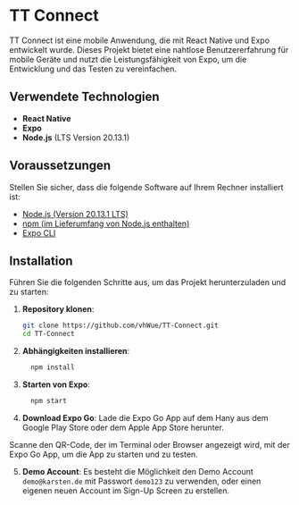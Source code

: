 # TT Connect

TT Connect ist eine mobile Anwendung, die mit React Native und Expo entwickelt wurde. Dieses Projekt bietet eine nahtlose Benutzererfahrung für mobile Geräte und nutzt die Leistungsfähigkeit von Expo, um die Entwicklung und das Testen zu vereinfachen.

## Verwendete Technologien

- **React Native**
- **Expo**
- **Node.js** (LTS Version 20.13.1)

## Voraussetzungen

Stellen Sie sicher, dass die folgende Software auf Ihrem Rechner installiert ist:

- [Node.js (Version 20.13.1 LTS)](https://nodejs.org/)
- [npm (im Lieferumfang von Node.js enthalten)](https://www.npmjs.com/)
- [Expo CLI](https://docs.expo.dev/get-started/installation/)

## Installation

Führen Sie die folgenden Schritte aus, um das Projekt herunterzuladen und zu starten:

1. **Repository klonen**:
   ```bash
   git clone https://github.com/vhWue/TT-Connect.git
   cd TT-Connect
   ```
2. **Abhängigkeiten installieren**:
   ```bash
     npm install
   ```

3. **Starten von Expo**:
   ```bash
     npm start
   ```
4. **Download Expo Go**: Lade die Expo Go App auf dem Hany aus dem Google Play Store oder dem Apple App Store herunter.

Scanne den QR-Code, der im Terminal oder Browser angezeigt wird, mit der Expo Go App, um die App zu starten und zu testen.

5. **Demo Account**:
     Es besteht die Möglichkeit den Demo Account ```demo@karsten.de``` mit Passwort ```demo123``` zu verwenden, oder einen eigenen neuen Account im Sign-Up Screen zu erstellen.
